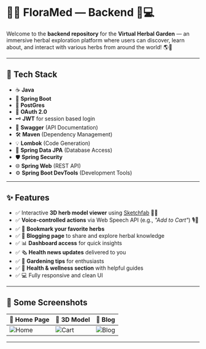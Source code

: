 # 🌿✨ FloraMed — Backend 🌱💻

Welcome to the **backend repository** for the **Virtual Herbal Garden** — an immersive herbal exploration platform where users can discover, learn about, and interact with various herbs from around the world! 🌎🍃

---

## 🚀 Tech Stack

- ☕ **Java**
- 🌱 **Spring Boot**
- 🐘 **PostGres**
- 🔑 **OAuth 2.0**
- 🗝️ **JWT** for session based login
- 📜 **Swagger** (API Documentation)
- 🛠️ **Maven** (Dependency Management)
- 💡 **Lombok** (Code Generation)
- 💾 **Spring Data JPA** (Database Access)
- 🛡️ **Spring Security**
- 🌐 **Spring Web** (REST API)
- ⚙️ **Spring Boot DevTools** (Development Tools)

---

## ✨ Features

- ✅ Interactive **3D herb model viewer** using [Sketchfab](https://sketchfab.com) 🌱🎨
- ✅ **Voice-controlled actions** via Web Speech API (e.g., *"Add to Cart"*) 🎙️🛒
- ✅ 🌿 **Bookmark your favorite herbs**
- ✅ 📝 **Blogging page** to share and explore herbal knowledge
- ✅ 📊 **Dashboard access** for quick insights
- ✅ 🗞️ **Health news updates** delivered to you
- ✅ 🌻 **Gardening tips** for enthusiasts
- ✅ 🌸 **Health & wellness section** with helpful guides
- ✅ 💻 Fully responsive and clean UI


---

## 📸 Some Screenshots

| 🌿 Home Page | 🛒 3D Model | 📖 Blog |
|:------------|:---------|:----------|
| ![Home](./FloraMed-Home.jpg) | ![Cart](./FloraMed-3Dmodel.jpg) | ![Blog](./FloraMed-Blog.jpg) |

---
